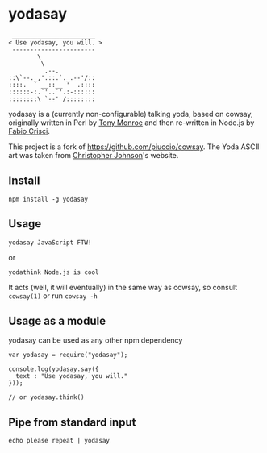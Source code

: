 # yodasay

````
 _______________________
< Use yodasay, you will. >
 -----------------------
        \
         \
          .--.
::\`--._,'.::.`._.--'/::
::::.  ` __::__ '  .::::
::::::-:.`'..`'.:-::::::
::::::::\ `--' /::::::::
````

yodasay is a (currently non-configurable) talking yoda, based on cowsay, originally written in Perl by [Tony Monroe](http://www.nog.net/~tony/) and then re-written in Node.js by [Fabio Crisci](https://github.com/piuccio).

This project is a fork of https://github.com/piuccio/cowsay.
The Yoda ASCII art was taken from [Christopher Johnson](http://www.chris.com/ascii/index.php?art=movies/star%20wars)'s website.

## Install

    npm install -g yodasay

## Usage

    yodasay JavaScript FTW!

or

    yodathink Node.js is cool

It acts (well, it will eventually) in the same way as cowsay, so consult `cowsay(1)` or run `cowsay -h`

## Usage as a module

yodasay can be used as any other npm dependency

    var yodasay = require("yodasay");

    console.log(yodasay.say({
      text : "Use yodasay, you will."
    }));

    // or yodasay.think()

## Pipe from standard input

    echo please repeat | yodasay

